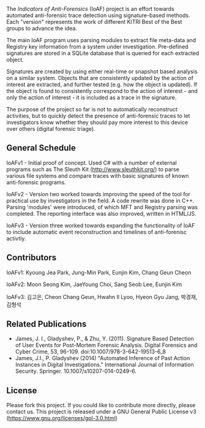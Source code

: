 The *Indicators of Anti-Forensics* (IoAF) project is an effort towards
automated anti-forensic trace detection using signature-based methods. 
Each "version" represents the work of different KITRI Best of the Best
groups to advance the idea.

The main IoAF program uses parsing modules to extract file meta-data
and Registry key information from a system under investigation. 
Pre-defined signatures are stored in a SQLite database that is queried 
for each extracted object.

Signatures are created by using either real-time or snapshot based 
analysis on a similar system. Objects that are consistently updated 
by the action of interest are extracted, and further tested (e.g. 
how the object is updated). If the object is found to consistently 
correspond to the action of interest - and only the action of interest - it
 is included as a trace in the signature.

The purpose of the project so far is not to automatically reconstruct 
activities, but to quickly detect the presence of anti-forensic traces 
to let investigators know whether they should pay more interest to this 
device over others (digital forensic triage).

## General Schedule
IoAFv1 - Initial proof of concept. Used C# with a number of external programs 
such as The Sleuth Kit (http://www.sleuthkit.org/) to parse various file 
systems and compare traces with basic signatures of known anti-forensic programs.

IoAFv2 - Version two worked towards improving the speed of the tool for practical 
use by investigators in the field. A code rewrite was done in C++. Parsing 'modules' 
were introduced, of which MFT and Registry parsing was completed. The reporting interface 
was also improved, written in HTML/JS.

IoAFv3 - Version three worked towards expanding the functionality of IoAF to
include automatic event reconstruction and timelines of anti-forenisc activtiy.

## Contributors
IoAFv1: Kyoung Jea Park, Jung-Min Park, Eunjin Kim, Chang Geun Cheon

IoAFv2: Moon Seong Kim, JaeYoung Choi, Sang Seob Lee, Eunjin Kim

IoAFv3: 김고은, Cheon Chang Geun, Hwahn Il Lyoo, Hyeon Gyu Jang,  박경재, 김형석

## Related Publications
* James, J. I., Gladyshev, P., & Zhu, Y. (2011). Signature Based Detection of User 
Events for Post-Mortem Forensic Analysis. Digital Forensics and Cyber Crime, 53, 
96-109. doi:10.1007/978-3-642-19513-6_8
* James, J.I., P. Gladyshev (2014) "Automated Inference of Past Action Instances 
in Digital Investigations." International Journal of Information Security. Springer. 
10.1007/s10207-014-0249-6.

## License
Please fork this project. If you could like to contribute more directly, please contact us.
This project is released under a GNU General Public License v3 (https://www.gnu.org/licenses/gpl-3.0.html)

